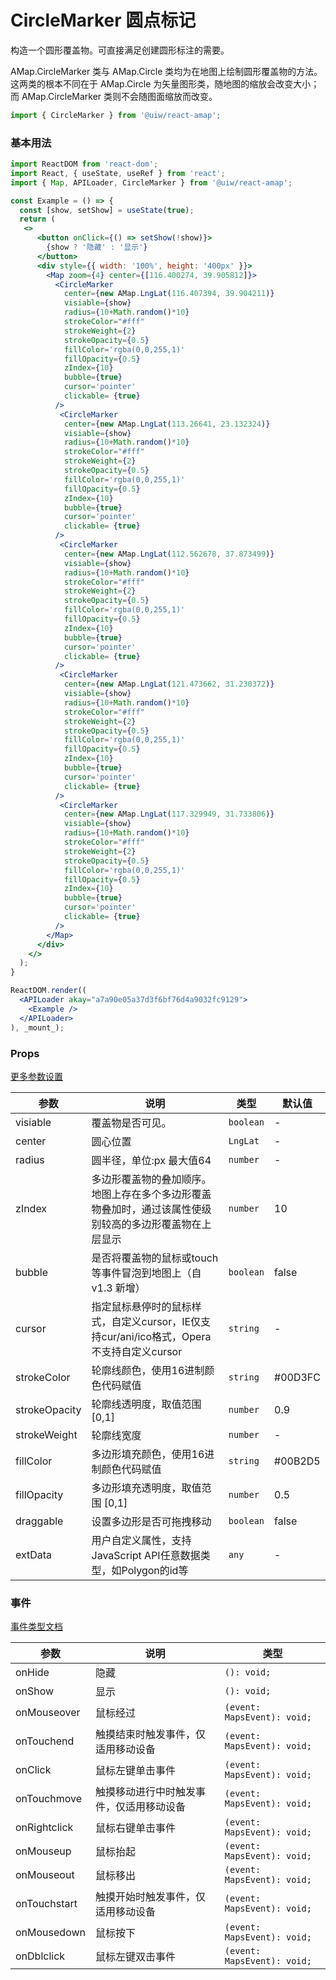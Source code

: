 CircleMarker 圆点标记
===

构造一个圆形覆盖物。可直接满足创建圆形标注的需要。

AMap.CircleMarker 类与 AMap.Circle 类均为在地图上绘制圆形覆盖物的方法。这两类的根本不同在于 AMap.Circle 为矢量图形类，随地图的缩放会改变大小；而 AMap.CircleMarker 类则不会随图面缩放而改变。

```jsx
import { CircleMarker } from '@uiw/react-amap';
```

### 基本用法

<!--rehype:bgWhite=true&noScroll=true&codeSandbox=true&codePen=true-->
```jsx
import ReactDOM from 'react-dom';
import React, { useState, useRef } from 'react';
import { Map, APILoader, CircleMarker } from '@uiw/react-amap';

const Example = () => {
  const [show, setShow] = useState(true);
  return (
   <>
      <button onClick={() => setShow(!show)}>
        {show ? '隐藏' : '显示'}
      </button>
      <div style={{ width: '100%', height: '400px' }}>
        <Map zoom={4} center={[116.400274, 39.905812]}>
          <CircleMarker
            center={new AMap.LngLat(116.407394, 39.904211)}
            visiable={show}
            radius={10+Math.random()*10}
            strokeColor="#fff"
            strokeWeight={2}
            strokeOpacity={0.5}
            fillColor='rgba(0,0,255,1)'
            fillOpacity={0.5}
            zIndex={10}
            bubble={true}
            cursor='pointer'
            clickable= {true}
          />
           <CircleMarker
            center={new AMap.LngLat(113.26641, 23.132324)}
            visiable={show}
            radius={10+Math.random()*10}
            strokeColor="#fff"
            strokeWeight={2}
            strokeOpacity={0.5}
            fillColor='rgba(0,0,255,1)'
            fillOpacity={0.5}
            zIndex={10}
            bubble={true}
            cursor='pointer'
            clickable= {true}
          />
           <CircleMarker
            center={new AMap.LngLat(112.562678, 37.873499)}
            visiable={show}
            radius={10+Math.random()*10}
            strokeColor="#fff"
            strokeWeight={2}
            strokeOpacity={0.5}
            fillColor='rgba(0,0,255,1)'
            fillOpacity={0.5}
            zIndex={10}
            bubble={true}
            cursor='pointer'
            clickable= {true}
          />
           <CircleMarker
            center={new AMap.LngLat(121.473662, 31.230372)}
            visiable={show}
            radius={10+Math.random()*10}
            strokeColor="#fff"
            strokeWeight={2}
            strokeOpacity={0.5}
            fillColor='rgba(0,0,255,1)'
            fillOpacity={0.5}
            zIndex={10}
            bubble={true}
            cursor='pointer'
            clickable= {true}
          />
           <CircleMarker
            center={new AMap.LngLat(117.329949, 31.733806)}
            visiable={show}
            radius={10+Math.random()*10}
            strokeColor="#fff"
            strokeWeight={2}
            strokeOpacity={0.5}
            fillColor='rgba(0,0,255,1)'
            fillOpacity={0.5}
            zIndex={10}
            bubble={true}
            cursor='pointer'
            clickable= {true}
          />
        </Map>
      </div>
    </>
  );
}

ReactDOM.render((
  <APILoader akay="a7a90e05a37d3f6bf76d4a9032fc9129">
    <Example />
  </APILoader>
), _mount_);
```

### Props

[更多参数设置](https://github.com/uiwjs/react-amap/blob/92eee3a6038b062352939d71aafc15b541c144ef/src/types/overlay.d.ts#L529-L555)

| 参数 | 说明 | 类型 | 默认值 |
|--------- |-------- |--------- |-------- |
| visiable | 覆盖物是否可见。 | `boolean` | - |
| center | 圆心位置 | `LngLat` | - |
| radius | 圆半径，单位:px 最大值64 | `number` | - |
| zIndex | 多边形覆盖物的叠加顺序。地图上存在多个多边形覆盖物叠加时，通过该属性使级别较高的多边形覆盖物在上层显示 | `number` | 10 |
| bubble | 是否将覆盖物的鼠标或touch等事件冒泡到地图上（自v1.3 新增） | `boolean` | false |
| cursor | 指定鼠标悬停时的鼠标样式，自定义cursor，IE仅支持cur/ani/ico格式，Opera不支持自定义cursor | `string` | - |
| strokeColor | 轮廓线颜色，使用16进制颜色代码赋值 | `string` | #00D3FC |
| strokeOpacity | 轮廓线透明度，取值范围 [0,1] | `number` | 0.9 |
| strokeWeight | 轮廓线宽度 | `number` | - |
| fillColor | 多边形填充颜色，使用16进制颜色代码赋值 | `string` | #00B2D5 |
| fillOpacity | 多边形填充透明度，取值范围 [0,1] | `number` | 0.5 |
| draggable | 设置多边形是否可拖拽移动 | `boolean` | false |
| extData | 用户自定义属性，支持JavaScript API任意数据类型，如Polygon的id等 | `any` | - |

### 事件

[事件类型文档](https://github.com/uiwjs/react-amap/blob/92eee3a6038b062352939d71aafc15b541c144ef/src/types/overlay.d.ts#L503-L527)

| 参数 | 说明 | 类型 |
| ---- | ---- | ---- |
| onHide | 隐藏 | `(): void;` |
| onShow | 显示 | `(): void;` |
| onMouseover | 鼠标经过 | `(event: MapsEvent): void;` |
| onTouchend | 触摸结束时触发事件，仅适用移动设备 | `(event: MapsEvent): void;` |
| onClick | 鼠标左键单击事件 | `(event: MapsEvent): void;` |
| onTouchmove | 触摸移动进行中时触发事件，仅适用移动设备 | `(event: MapsEvent): void;` |
| onRightclick | 鼠标右键单击事件 | `(event: MapsEvent): void;` |
| onMouseup | 鼠标抬起 | `(event: MapsEvent): void;` |
| onMouseout | 鼠标移出 | `(event: MapsEvent): void;` |
| onTouchstart | 触摸开始时触发事件，仅适用移动设备 | `(event: MapsEvent): void;` |
| onMousedown | 鼠标按下 | `(event: MapsEvent): void;` |
| onDblclick | 鼠标左键双击事件 | `(event: MapsEvent): void;` |
